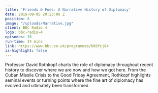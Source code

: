 ```yaml
---
title: 'Friends & Foes: A Narrative History of Diplomacy'
date: 2019-09-05 20:23:00 Z
position: 8
image: "/uploads/Narrative.jpg"
client: BBC Radio 4
logo: bbc-radio-4
episodes: 10
run-time: 14 mins
link: https://www.bbc.co.uk/programmes/b08fcj84
is-highlight: false
---
```


Professor David Rothkopf charts the role of diplomacy throughout recent history to discover where we are now and how we got here. From the Cuban Missile Crisis to the Good Friday Agreement, Rothkopf highlights seminal events or turning points where the fine art of diplomacy has evolved and ultimately been transformed.